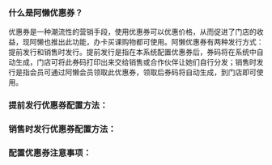 ### 什么是阿懒优惠券？

优惠券是一种潮流性的营销手段，使用优惠券可以优惠价格，从而促进了门店的收益，现阿懒也推出此功能，办卡买课购物都可使用。阿懒优惠券有两种发行方式：提前发行和销售时发行。提前发行是指在本系统配置优惠券后，券码将在系统中自动生成，门店可将此券码打印出来交给销售或合作伙伴让她们自行分发；销售时发行是指会员可通过阿懒会员领取此优惠券，领取后券码将自动生成，到门店即可使用。

### 提前发行优惠券配置方法：

### 销售时发行优惠券配置方法：

### 配置优惠券注意事项：

